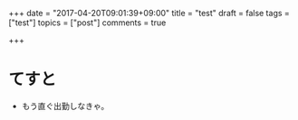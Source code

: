 +++
date = "2017-04-20T09:01:39+09:00"
title = "test"
draft = false
tags = ["test"]
topics = ["post"]
comments = true

+++
# てすと

- もう直ぐ出勤しなきゃ。
